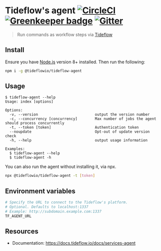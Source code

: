 # Tideflow's agent [![CircleCI](https://circleci.com/gh/tideflow-io/tideflow-agent.svg?style=svg)](https://circleci.com/gh/tideflow-io/tideflow-agent) [![Greenkeeper badge](https://badges.greenkeeper.io/tideflow-io/tideflow-agent.svg)](https://greenkeeper.io/) [![Gitter](https://badges.gitter.im/join_chat.svg)](https://gitter.im/tideflow-io/community)

> Run commands as workflow steps via [Tideflow](https://tideflow.io)

## Install

Ensure you have [Node.js](https://nodejs.org) version 8+ installed. Then run the following:

```bash
npm i -g @tideflowio/tideflow-agent
```

## Usage

    $ tideflow-agent --help
    Usage: index [options]

    Options:
      -v, --version                          output the version number
      -c, --concurrency [concurrency]        Max number of jobs the agent should process concurrently
      -t, --token [token]                    Authentication token
      --noupdate                             Opt-out of update version check
      -h, --help                             output usage information

    Examples:
      $ tideflow-agent --help
      $ tideflow-agent -h

You can also run the agent without installing it, via npx.

```bash
npx @tideflowio/tideflow-agent -t [token]
```

## Environment variables

```bash
# Specify the URL to connect to the Tideflow's platform.
# Optional. Defaults to localhost:1337
# Example: http://subdomain.example.com:1337
TF_AGENT_URL
```

## Resources

- Documentation: https://docs.tideflow.io/docs/services-agent
